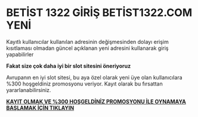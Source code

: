# BETİST 1322 GİRİŞ BETİST1322.COM YENİ

Kayıtlı kullanıcılar kullanılan adresinin değişmesinden dolayı erişim kısıtlaması olmadan güncel açıklanan yeni adresini kullanarak giriş yapabilirler

**Fakat size çok daha iyi bir slot sitesini öneriyoruz**

Avrupanın en iyi slot sitesi, bu aya özel olarak yeni üye olan kullanıcılara %300 hoşgeldiniz promosyonu veriyor. Kayıt olarak bu fırsattan yararlanabilirsiniz.

[**KAYIT OLMAK VE %300 HOŞGELDİNİZ PROMOSYONU İLE OYNAMAYA BAŞLAMAK İÇİN TIKLAYIN**](http://gx72.2.vu/betist)
